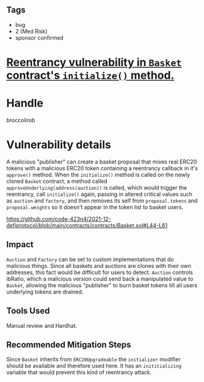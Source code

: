## Tags

- bug
- 2 (Med Risk)
- sponsor confirmed

# [Reentrancy vulnerability in `Basket` contract's `initialize()` method.](https://github.com/code-423n4/2021-12-defiprotocol-findings/issues/176) 

# Handle

broccolirob


# Vulnerability details


A malicious "publisher" can create a basket proposal that mixes real ERC20 tokens with a malicious ERC20 token containing a reentrancy callback in it's `approve()` method. When the `initialize()` method is called on the newly cloned `Basket` contract, a method called `approveUnderlying(address(auction))` is called, which would trigger the reentrancy, call `initialize()` again, passing in altered critical values such as `auction` and `factory`, and then removes its self from `proposal.tokens` and `proposal.weights` so it doesn't appear in the token list to basket users.

https://github.com/code-423n4/2021-12-defiprotocol/blob/main/contracts/contracts/Basket.sol#L44-L61

## Impact
`Auction` and `Factory` can be set to custom implementations that do malicious things. Since all baskets and auctions are clones with their own addresses, this fact would be difficult for users to detect. `Auction` controls ibRatio, which a malicious version could send back a manipulated value to `Basket`, allowing the malicious "publisher" to burn basket tokens till all users underlying tokens are drained.

## Tools Used
Manual review and Hardhat.

## Recommended Mitigation Steps
Since `Basket` inherits from `ERC20Upgradeable` the `initializer` modifier should be available and therefore used here. It has an `inititializing` variable that would prevent this kind of reentrancy attack.

